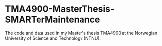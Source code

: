 # TMA4900-MasterThesis-SMARTerMaintenance
The code and data used in my Master's thesis TMA4900 at the Norwegian University of Science and Technology (NTNU).
